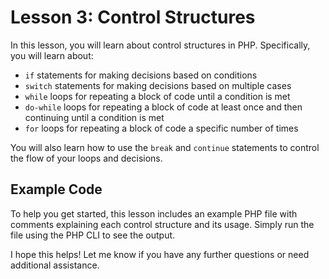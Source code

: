 # Lesson 3: Control Structures

In this lesson, you will learn about control structures in PHP. Specifically, you will learn about:

- `if` statements for making decisions based on conditions
- `switch` statements for making decisions based on multiple cases
- `while` loops for repeating a block of code until a condition is met
- `do-while` loops for repeating a block of code at least once and then continuing until a condition is met
- `for` loops for repeating a block of code a specific number of times

You will also learn how to use the `break` and `continue` statements to control the flow of your loops and decisions.

## Example Code

To help you get started, this lesson includes an example PHP file with comments explaining each control structure and its usage. Simply run the file using the PHP CLI to see the output.

I hope this helps! Let me know if you have any further questions or need additional assistance.
